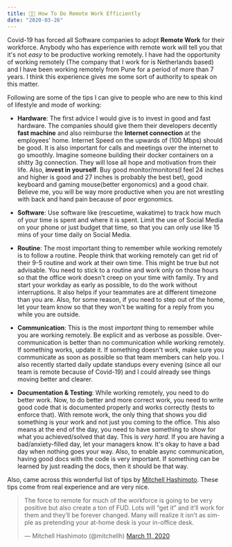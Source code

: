 ```yaml
---
title: 🌟🌟 How To Do Remote Work Efficiently
date: "2020-03-26"
---
```


Covid-19 has forced all Software companies to adopt **Remote Work** for their workforce.
Anybody who has experience with remote work will tell you that it's not _easy_ to be productive working remotely. I have had the opportunity of working remotely (The company that I work for is Netherlands based) and I have been working remotely from Pune for a period of more than 7 years. I think this experience gives me some sort of authority to speak on this matter.

Following are some of the tips I can give to people who are new to this kind of lifestyle and mode of working:


- **Hardware**: The first advice I would give is to invest in good and fast hardware. The companies should give them their developers decently **fast machine** and also reimburse the **Internet connection** at the employees' home. Internet Speed on the upwards of (100 Mbps) should be good. It is also important for calls and meetings over the internet to go smoothly. 
Imagine someone building their docker containers on a shitty 3g connection. They will lose all hope and motivation from their life.  Also, **invest in yourself**. Buy good monitor/monitors(I feel 24 inches and higher is good and 27 inches is probably the best bet), good keyboard and gaming mouse(better ergonomics) and a good chair. Believe me, you will be way more productive when you are not wrestling with back and hand pain because of poor ergonomics.

- **Software**: Use software like (rescuetime, wakatime) to track how much of your time is spent and where it is spent.
Limit the use of Social Media on your phone or just budget that time, so that you can only use like 15 mins of your time daily on Social Media.

- **Routine**: The most important thing to remember while working remotely is to follow a routine. People think that working remotely can get rid of their 9-5 routine and work at their own time. This might be true but not advisable. You need to stick to a routine and work only on those hours so that the office work doesn't creep on your time with family. Try and start your workday as early as possible, to do the work without interruptions. It also helps if your teammates are at different timezone than you are. Also, for some reason, if you need to step out of the home, let your team know so that they won't be waiting for a reply from you while you are outside.

- **Communication**: This is the most *important* thing to remember while you are working remotely. Be explicit and as verbose as possible. Over-communication is better than no communication while working remotely. If something works, update it. If something doesn't work, make sure you communicate as soon as possible so that team members can help you. 
I also recently started daily update standups every evening (since all our team is remote because of Covid-19) and I could already see things moving better and clearer.

-  **Documentation & Testing**:  While working remotely, you need to do better work. Now, to do better and more correct work, you need to write good code that is documented properly and works correctly (tests to enforce that). With remote work, the only thing that shows you did something is your work and not just you coming to the office. This also means at the end of the day, you need to have something to show for what you achieved/solved that day. This is *very hard*. If you are having a bad/anxiety-filled day, let your managers know. It's okay to have a bad day when nothing goes your way. Also, to enable async communication, having good docs with the code is very important. If something can be learned by just reading the docs, then it should be that way.


Also, came across this wonderful list of tips by [Mitchell Hashimoto](https://twitter.com/mitchellh). These tips come from real experience and are very nice.


<blockquote class="twitter-tweet"><p lang="en" dir="ltr">The force to remote for much of the workforce is going to be very positive but also create a ton of FUD. Lots will “get it” and it’ll work for them and they’ll be forever changed. Many will realize it isn’t as simple as pretending your at-home desk is your in-office desk.</p>&mdash; Mitchell Hashimoto (@mitchellh) <a href="https://twitter.com/mitchellh/status/1237532491285577728?ref_src=twsrc%5Etfw">March 11, 2020</a></blockquote>

